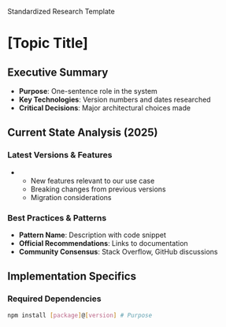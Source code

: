 Standardized Research Template
# [Topic Title]

## Executive Summary
- **Purpose**: One-sentence role in the system
- **Key Technologies**: Version numbers and dates researched
- **Critical Decisions**: Major architectural choices made

## Current State Analysis (2025)
### Latest Versions & Features
- [Technology]: v[X.X.X] (Released: [Date])
  - New features relevant to our use case
  - Breaking changes from previous versions
  - Migration considerations

### Best Practices & Patterns
- **Pattern Name**: Description with code snippet
- **Official Recommendations**: Links to documentation
- **Community Consensus**: Stack Overflow, GitHub discussions

## Implementation Specifics
### Required Dependencies
```bash
npm install [package]@[version] # Purpose